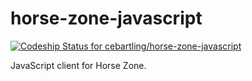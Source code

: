 horse-zone-javascript
=====================

[ ![Codeship Status for cebartling/horse-zone-javascript](https://codeship.com/projects/b59ed400-60c3-0132-2aff-1288075d9375/status)](https://codeship.com/projects/51688)

JavaScript client for Horse Zone.

